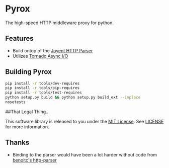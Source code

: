# Pyrox
The high-speed HTTP middleware proxy for python.

## Features
* Build ontop of the [Joyent HTTP Parser](https://github.com/joyent/http-parser)
* Utilizes [Tornado Async I/O](http://www.tornadoweb.org/en/stable/)

## Building Pyrox
```bash
pip install -r tools/dev-requires
pip install -r tools/pip-requires
pip install -r tools/test-requires
python setup.py build && python setup.py build_ext --inplace
nosetests
```

##That Legal Thing...

This software library is released to you under the [MIT License](http://opensource.org/licenses/MIT). See [LICENSE](https://github.com/zinic/pyrox/blob/master/LICENSE) for more information.

## Thanks
* Binding to the parser would have been a lot harder without code from [benoitc's http-parser](https://github.com/benoitc/http-parser)
